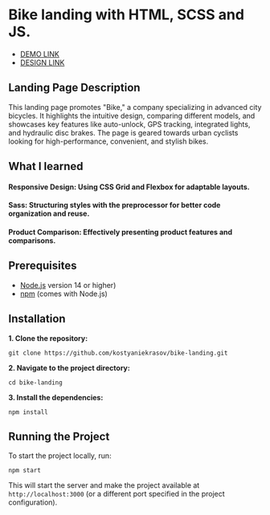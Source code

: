 # Bike landing with HTML, SCSS and JS.

- [DEMO LINK](https://kostyaniekrasov.github.io/bike-landing/)
- [DESIGN LINK](https://www.figma.com/design/NZQAIydtHo5QkINyGLHNcq/BIKE-New-Version?node-id=0-1)

## Landing Page Description
This landing page promotes "Bike," a company specializing in advanced city bicycles.
It highlights the intuitive design, comparing different models, and showcases key features like auto-unlock, GPS tracking, integrated lights, and hydraulic disc brakes. 
The page is geared towards urban cyclists looking for high-performance, convenient, and stylish bikes.

## What I learned
 #### Responsive Design: Using CSS Grid and Flexbox for adaptable layouts.
 #### Sass: Structuring styles with the preprocessor for better code organization and reuse.
 #### Product Comparison: Effectively presenting product features and comparisons.

## Prerequisites

- [Node.js](https://nodejs.org/) version 14 or higher)
- [npm](https://www.npmjs.com/) (comes with Node.js)

## Installation

**1. Clone the repository:**
```
git clone https://github.com/kostyaniekrasov/bike-landing.git
```

**2. Navigate to the project directory:**
```
cd bike-landing
```
**3. Install the dependencies:**
```
npm install
```
## Running the Project

To start the project locally, run:
```
npm start
```

This will start the server and make the project available at `http://localhost:3000` (or a different port specified in the project configuration).

